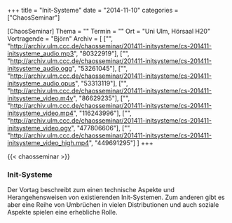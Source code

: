 +++
title = "Init-Systeme"
date = "2014-11-10"
categories = ["ChaosSeminar"]

[ChaosSeminar]
Thema = ""
Termin = ""
Ort = "Uni Ulm, Hörsaal H20"
Vortragende = "Björn"
Archiv = [
	["", "http://archiv.ulm.ccc.de/chaosseminar/201411-initsysteme/cs-201411-initsysteme_audio.mp3", "80322919"],
	["", "http://archiv.ulm.ccc.de/chaosseminar/201411-initsysteme/cs-201411-initsysteme_audio.ogg", "53261045"],
	["", "http://archiv.ulm.ccc.de/chaosseminar/201411-initsysteme/cs-201411-initsysteme_audio.opus", "53313119"],
	["", "http://archiv.ulm.ccc.de/chaosseminar/201411-initsysteme/cs-201411-initsysteme_video.m4v", "86629235"],
	["", "http://archiv.ulm.ccc.de/chaosseminar/201411-initsysteme/cs-201411-initsysteme_video.mp4", "116243996"],
	["", "http://archiv.ulm.ccc.de/chaosseminar/201411-initsysteme/cs-201411-initsysteme_video.ogv", "477806606"],
	["", "http://archiv.ulm.ccc.de/chaosseminar/201411-initsysteme/cs-201411-initsysteme_video_high.mp4", "449691295"]
	]
+++

{{< chaosseminar >}}

### Init-Systeme

Der Vortag beschreibt zum einen technische Aspekte und Herangehensweisen von existierenden Init-Systemen. Zum anderen gibt es aber eine Reihe von Umbrüchen in vielen Distributionen und auch soziale Aspekte spielen eine erhebliche Rolle.
